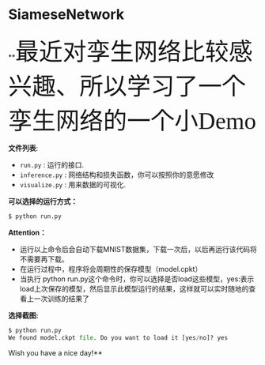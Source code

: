 # SiameseNetwork
**<font face="微软雅黑" size=16 >最近对孪生网络比较感兴趣、所以学习了一个孪生网络的一个小Demo</font>

**文件列表**:
* `run.py` : 运行的接口.
* `inference.py` :  网络结构和损失函数，你可以按照你的意愿修改
* `visualize.py` : 用来数据的可视化.

**可以选择的运行方式：**

```python
$ python run.py
```
**Attention：**
* 运行以上命令后会自动下载MNIST数据集，下载一次后，以后再运行该代码将不需要再下载。
* 在运行过程中，程序将会周期性的保存模型（model.cpkt）
* 当执行 python run.py这个命令时，你可以选择是否load这些模型，yes:表示load上次保存的模型，然后显示此模型运行的结果，这样就可以实时随地的查看上一次训练的结果了

**选择截图:**

```python
$ python run.py
We found model.ckpt file. Do you want to load it [yes/no]? yes
```
Wish you have a nice day!**

